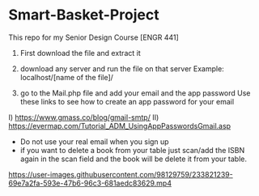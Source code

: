 # Smart-Basket-Project
This repo for my Senior Design Course [ENGR 441]


1) First download the file and extract it
2) download any server and run the file on that server
Example: localhost/[name of the file]/

3) go to the Mail.php file and add your email and the app password
Use these links to see how to create an app password for your email 

I) https://www.gmass.co/blog/gmail-smtp/
II) https://evermap.com/Tutorial_ADM_UsingAppPasswordsGmail.asp


- Do not use your real email when you sign up
- if you want to delete a book from your table just scan/add the ISBN again in the scan field and the book will be delete it from your table.


https://user-images.githubusercontent.com/98129759/233821239-69e7a2fa-593e-47b6-96c3-681aedc83629.mp4


